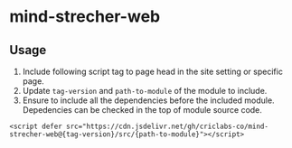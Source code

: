 # mind-strecher-web

## Usage

1. Include following script tag to page head in the site setting or specific page.
2. Update `tag-version` and `path-to-module` of the module to include.
3. Ensure to include all the dependencies before the included module. Depedencies can be checked in the top of module source code.

```
<script defer src="https://cdn.jsdelivr.net/gh/criclabs-co/mind-strecher-web@{tag-version}/src/{path-to-module}"></script>
```
